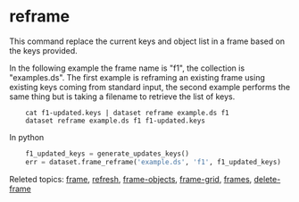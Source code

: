 
# reframe

This command replace the current keys and object list in a frame based
on the keys provided.

In the following example the frame name is "f1", the collection is
"examples.ds". The first example is reframing an existing frame using
existing keys coming from standard input, the second example performs
the same thing but is taking a filename to retrieve the list of keys.


```shell
    cat f1-updated.keys | dataset reframe example.ds f1
    dataset reframe example.ds f1 f1-updated.keys
```

In python

```python
    f1_updated_keys = generate_updates_keys()
    err = dataset.frame_reframe('example.ds', 'f1', f1_updated_keys)
```

Releted topics: [frame](frame.html), [refresh](refresh.html), [frame-objects](frame-objects.html), [frame-grid](frame-grid.html), [frames](frames.html), [delete-frame](delete-frame.html)

